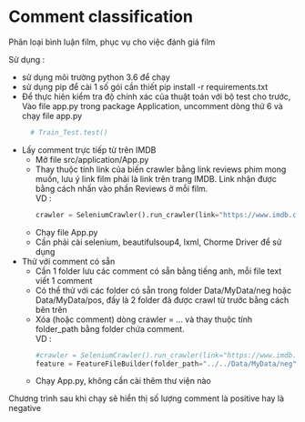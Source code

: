 # Comment classification 
Phân loại bình luận film, phục vụ cho việc đánh giá film

Sử dụng : 
* sử dụng môi trường python 3.6 để chạy
* sử dụng pip để cài 1 số gói cần thiết
 pip install -r requirements.txt 
* Để thực hiên kiểm tra độ chính xác của thuật toán với bộ test cho trước,
 Vào file app.py trong package Application, uncomment dòng thứ 6 và chạy file app.py
  ```python 
    # Train_Test.test()
  ```
* Lấy comment trực tiếp từ trên IMDB
  * Mở file src/application/App.py
  * Thay thuộc tính link của biến crawler bằng link reviews phim mong muốn, lưu ý link film phải là link trên trang IMDB.
  Link nhận được bằng cách nhấn vào phần Reviews ở mỗi film. <br> 
  VD : 
     ```python 
     crawler = SeleniumCrawler().run_crawler(link="https://www.imdb.com/title/tt5523010/reviews?ref_=tt_ov_rt")
     ```
  * Chạy file App.py
  * Cần phải cài selenium, beautifulsoup4, lxml, Chorme Driver để sử dụng 
* Thử với comment có sẵn
  * Cần 1 folder lưu các comment có sẵn bằng tiếng anh, mỗi file text viết 1 comment
  * Có thể thử với các folder có sẵn trong folder Data/MyData/neg hoặc Data/MyData/pos, đấy là 2 folder đã được crawl từ trước bằng cách bên trên 
  * Xóa (hoặc comment) dòng crawler = ... và thay thuộc tính folder_path bằng folder chứa comment.<br>
  VD : 
    ```python
    #crawler = SeleniumCrawler().run_crawler(link="https://www.imdb.com/title/tt5523010/reviews?ref_=tt_ov_rt")
    feature = FeatureFileBuilder(folder_path="../../Data/MyData/neg").build_feature_from_folder()
    ```
  * Chạy App.py, không cần cài thêm thư viện nào

Chương trình sau khi chạy sẽ hiển thị số lượng comment là positive hay là negative
